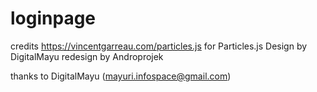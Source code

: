 # loginpage

credits
https://vincentgarreau.com/particles.js for Particles.js
Design by DigitalMayu redesign by Androprojek

thanks to DigitalMayu (mayuri.infospace@gmail.com)
